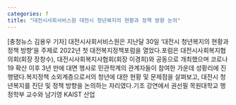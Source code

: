 ```yaml
---
categories: f
title: "대전시사회서비스원 대전시 청년복지의 현황과 정책 방향 논의"
---
```

[충청뉴스 김용우 기자] 대전시사회서비스원은 지난달 30일 ‘대전시 청년복지의 현황과 정책 방향’을 주제로 2022년 첫 대전복지정책포럼을 열었다.포럼은 대전시사회복지협의회(회장 장창수), 대전시사회복지사협회(회장 이경희)와 공동으로 개최했으며 코로나19 확산 이후 3년 만에 대면 행사로 민관학계의 관계자들이 참여한 가운데 성황리에 진행됐다.복지정책 소외계층으로서의 청년에 대한 현황 및 문제점을 살펴보고, 대전시 청년복지를 진단 및 정책 방향을 논의하는 자리였다.기조 강연에서 권선필 목원대학교 행정학부 교수와 남기영 KAIST 산업